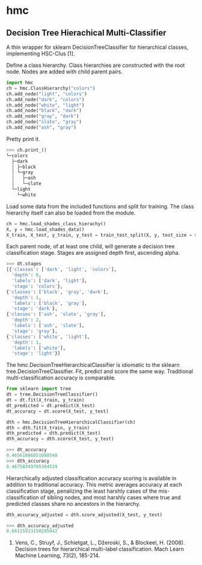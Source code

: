 hmc
===

Decision Tree Hierachical Multi-Classifier
------------------------------------------
A thin wrapper for sklearn DecisionTreeClassifier for hierarchical classes, implementing HSC-Clus [1].

Define a class hierarchy. Class hierarchies are constructed with the root node. Nodes are added with child parent pairs.
```python
import hmc
ch = hmc.ClassHierarchy("colors")
ch.add_node("light", "colors")
ch.add_node("dark", "colors")
ch.add_node("white", "light")
ch.add_node("black", "dark")
ch.add_node("gray", "dark")
ch.add_node("slate", "gray")
ch.add_node("ash", "gray")
```
Pretty print it.
```python
>>> ch.print_()
└─colors
  ├─dark
  │ ├─black
  │ └─gray
  │   ├─ash
  │   └─slate
  └─light
    └─white
```

Load some data from the included functions and split for training. The class hierarchy itself can also be loaded from the module.
```python
ch = hmc.load_shades_class_hierachy()
X, y = hmc.load_shades_data()
X_train, X_test, y_train, y_test = train_test_split(X, y, test_size = 0.50)
```

Each parent node, of at least one child, will generate a decision tree classification stage. Stages are assigned depth first, ascending alpha.
```python
>>> dt.stages
[{'classes': ['dark', 'light', 'colors'],
  'depth': 0,
  'labels': ['dark', 'light'],
  'stage': 'colors'},
{'classes': ['black', 'gray', 'dark'],
  'depth': 1,
  'labels': ['black', 'gray'],
  'stage': 'dark'},
{'classes': ['ash', 'slate', 'gray'],
  'depth': 2,
  'labels': ['ash', 'slate'],
  'stage': 'gray'},
{'classes': ['white', 'light'],
  'depth': 1,
  'labels': ['white'],
  'stage': 'light'}]
```
The hmc.DecisionTreeHierarchicalClassifier is idiomatic to the sklearn tree.DecisionTreeClassifier. Fit, predict and score the same way. Traditional multi-classification accuracy is comparable.
```python
from sklearn import tree
dt = tree.DecisionTreeClassifier()
dt = dt.fit(X_train, y_train)
dt_predicted = dt.predict(X_test)
dt_accuracy = dt.score(X_test, y_test)

dth = hmc.DecisionTreeHierarchicalClassifier(ch)
dth = dth.fit(X_train, y_train)
dth_predicted = dth.predict(X_test)
dth_accuracy = dth.score(X_test, y_test)
```
```python
>>> dt_accuracy
0.46561886051080548
>>> dth_accuracy
0.46758349705304519
```
Hierarchically adjusted classification accuracy scoring is available in addition to traditional accuracy. This metric averages accuracy at each classification stage, penalizing the least harshly cases of the mis-classification of sibling nodes, and most harshly cases where true and predicted classes share no ancestors in the hierarchy.
```python
dth_accuracy_adjusted = dth.score_adjusted(X_test, y_test)
```
```python
>>> dth_accuracy_adjusted
0.66115923150295042
```


1. Vens, C., Struyf, J., Schietgat, L., Džeroski, S., & Blockeel, H. (2008). Decision trees for hierarchical multi-label classification. Mach Learn Machine Learning, 73(2), 185-214.
